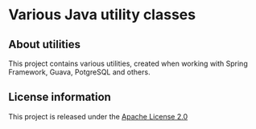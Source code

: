Various Java utility classes
============================

About utilities
---------------

This project contains various utilities, created when working with Spring Framework, Guava, PotgreSQL and others.

License information
-------------------
This project is released under the [Apache License 2.0](http://www.apache.org/licenses/LICENSE-2.0)


